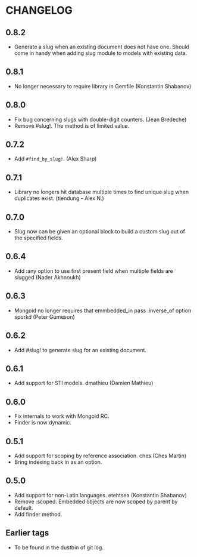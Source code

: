 CHANGELOG
=========

0.8.2
-----

* Generate a slug when an existing document does not have one. Should
  come in handy when adding slug module to models with existing data.

0.8.1
-----

* No longer necessary to require library in Gemfile (Konstantin Shabanov)

0.8.0
-----

* Fix bug concerning slugs with double-digit counters. (Jean Bredeche)
* Remove #slug!. The method is of limited value.

0.7.2
-----

* Add `#find_by_slug!`. (Alex Sharp)

0.7.1
-----

* Library no longers hit database multiple times to find unique slug when
  duplicates exist. (tiendung - Alex N.) 

0.7.0
-----

* Slug now can be given an optional block to build a custom slug out of
  the specified fields.

0.6.4
-----

* Add :any option to use first present field when multiple fields are
  slugged (Nader Akhnoukh)

0.6.3
-----

* Mongoid no longer requires that emmbedded_in pass :inverse_of option
  sporkd (Peter Gumeson)

0.6.2
-----

* Add #slug! to generate slug for an existing document.

0.6.1
-----

* Add support for STI models. dmathieu (Damien Mathieu)

0.6.0
-----

* Fix internals to work with Mongoid RC.
* Finder is now dynamic.

0.5.1
-----

* Add support for scoping by reference association. ches (Ches Martin)
* Bring indexing back in as an option.

0.5.0
-----

* Add support for non-Latin languages. etehtsea (Konstantin Shabanov)
* Remove :scoped. Embedded objects are now scoped by parent by
  default.
* Add finder method.

Earlier tags
------------

* To be found in the dustbin of git log.
